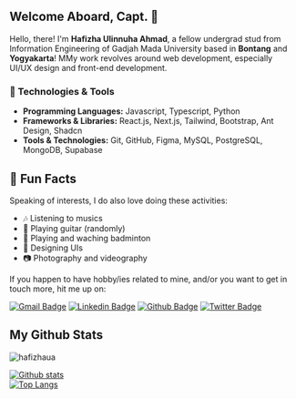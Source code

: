 ## Welcome Aboard, Capt. 🕺

<p align='left'>Hello, there! I'm <strong>Hafizha Ulinnuha Ahmad</strong>, a fellow undergrad stud from Information Engineering of Gadjah Mada University based in <strong>Bontang</strong> and <strong>Yogyakarta</strong>! MMy work revolves around web development, especially UI/UX design and front-end development.</p> 

### 🔧 Technologies & Tools

- **Programming Languages:** Javascript, Typescript, Python
- **Frameworks & Libraries:** React.js, Next.js, Tailwind, Bootstrap, Ant Design, Shadcn
- **Tools & Technologies:** Git, GitHub, Figma, MySQL, PostgreSQL, MongoDB, Supabase

## 🎉 Fun Facts
Speaking of interests, I do also love doing these activities:

- &#127926; Listening to musics
- &#127928; Playing guitar (randomly)
- &#127992; Playing and waching badminton
- &#127912; Designing UIs
- &#128247; Photography and videography

<p>If you happen to have hobby/ies related to mine, and/or you want to get in touch more, hit me up on:</p>

[![Gmail Badge](https://img.shields.io/badge/-hafizhaua@gmail.com-c14438?style=flat&logo=Gmail&logoColor=white&link=mailto:hafizhaua@gmail.com)](mailto:hafizhaua@gmail.com) 
[![Linkedin Badge](https://img.shields.io/badge/-hafizhaua-0072b1?style=flat&logo=Linkedin&logoColor=white&link=https://www.linkedin.com/in/hafizhaua/)](https://www.linkedin.com/in/hafizhaua/) [![Github Badge](https://img.shields.io/badge/-hafizhaua-grey?style=flat&logo=github&logoColor=white&link=https://github.com/hafizhaua/)](https://www.github.com/hafizhaua/) [![Twitter Badge](https://img.shields.io/badge/-hafizhaua-00acee?style=flat&logo=twitter&logoColor=white&link=https://twitter.com/hafizhaua/)](https://www.twitter.com/hafizhaua/) 

## My Github Stats
<p align=left> <img src=https://komarev.com/ghpvc/?username=hafizhaua alt=hafizhaua /> </p>

[![Github stats](https://github-readme-stats.vercel.app/api?username=hafizhaua&show_icons=true&include_all_commits=true)](https://github.com/hafizhaua/github-readme-stats)<br>
[![Top Langs](https://github-readme-stats.vercel.app/api/top-langs/?username=hafizhaua&layout=compact)](https://github.com/hafizhaua/github-readme-stats)
